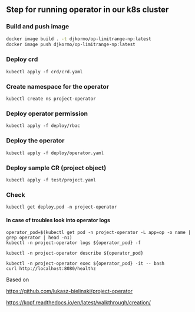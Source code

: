 

## Step for running operator in our k8s cluster

### Build and push image 

```bash
docker image build . -t djkormo/op-limitrange-np:latest 
docker image push djkormo/op-limitrange-np:latest
```

### Deploy crd

```console 
kubectl apply -f crd/crd.yaml 
```

### Create namespace for the operator

```console 
kubectl create ns project-operator
```

### Deploy operator permission

```console 
kubectl apply -f deploy/rbac 
```

### Deploy the operator

```console 
kubectl apply -f deploy/operator.yaml 
```

### Deploy sample CR (project object)

```console 
kubectl apply -f test/project.yaml 
```

### Check 

``` 
kubectl get deploy,pod -n project-operator 
```

#### In case of troubles look into operator logs

```
operator_pod=$(kubectl get pod -n project-operator -L app=op -o name | grep operator | head -n1)
kubectl -n project-operator logs ${operator_pod} -f 
```

```
kubectl -n project-operator describe ${operator_pod}
```

```
kubectl -n project-operator exec ${operator_pod} -it -- bash
curl http://localhost:8080/healthz

```


Based on 

https://github.com/lukasz-bielinski/project-operator

https://kopf.readthedocs.io/en/latest/walkthrough/creation/

